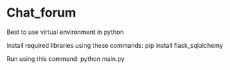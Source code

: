 # Chat_forum
Best to use virtual environment in python 

Install required libraries using these commands: 
pip install flask_sqlalchemy

Run using this command: 
python main.py
